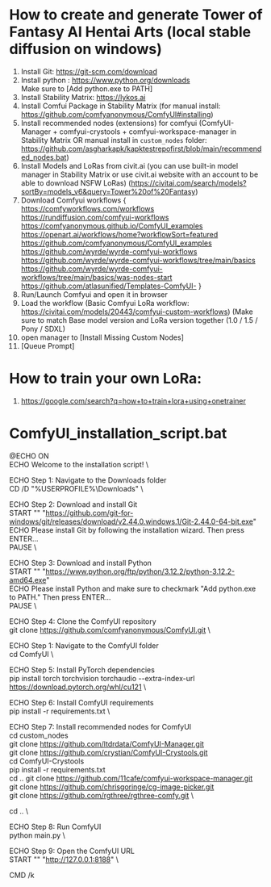 # How to create and generate Tower of Fantasy AI Hentai Arts (local stable diffusion on windows)
01. Install Git: https://git-scm.com/download
02. Install python : https://www.python.org/downloads \
   Make sure to [Add python.exe to PATH]
03. Install Stability Matrix: https://lykos.ai
04. Install Comfui Package in Stability Matrix (for manual install: https://github.com/comfyanonymous/ComfyUI#installing)
05. Install recommended nodes (extensions) for comfyui (ComfyUI-Manager + comfyui-crystools + comfyui-workspace-manager in Stability Matrix OR manual install in ```custom_nodes``` folder: https://github.com/asgharkapk/kapktestrepofirst/blob/main/recommended_nodes.bat)
06. Install Models and LoRas from civit.ai (you can use built-in model manager in Stability Matrix or use civit.ai website with an account to be able to download NSFW LoRas) (https://civitai.com/search/models?sortBy=models_v6&query=Tower%20of%20Fantasy)
07. Download Comfyui workflows { \
   https://comfyworkflows.com/workflows \
   https://rundiffusion.com/comfyui-workflows \
   https://comfyanonymous.github.io/ComfyUI_examples \
   https://openart.ai/workflows/home?workflowSort=featured \
   https://github.com/comfyanonymous/ComfyUI_examples \
   https://github.com/wyrde/wyrde-comfyui-workflows \
   https://github.com/wyrde/wyrde-comfyui-workflows/tree/main/basics \
   https://github.com/wyrde/wyrde-comfyui-workflows/tree/main/basics/was-nodes-start \
   https://github.com/atlasunified/Templates-ComfyUI- }
08. Run/Launch Comfyui and open it in browser
09. Load the workflow (Basic Comfyui LoRa workflow: https://civitai.com/models/20443/comfyui-custom-workflows)
    (Make sure to match Base model version and LoRa version together (1.0 / 1.5 / Pony / SDXL)
11. open manager to [Install Missing Custom Nodes]
12. [Queue Prompt]
#
# How to train your own LoRa:
1. https://google.com/search?q=how+to+train+lora+using+onetrainer
#
# ComfyUI_installation_script.bat
@ECHO ON \
ECHO Welcome to the installation script! \

ECHO Step 1: Navigate to the Downloads folder \
CD /D "%USERPROFILE%\Downloads" \

ECHO Step 2: Download and install Git \
START "" "https://github.com/git-for-windows/git/releases/download/v2.44.0.windows.1/Git-2.44.0-64-bit.exe" \
ECHO Please install Git by following the installation wizard. Then press ENTER... \
PAUSE \

ECHO Step 3: Download and install Python \
START "" "https://www.python.org/ftp/python/3.12.2/python-3.12.2-amd64.exe" \
ECHO Please install Python and make sure to checkmark "Add python.exe to PATH." Then press ENTER... \
PAUSE \

ECHO Step 4: Clone the ComfyUI repository \
git clone https://github.com/comfyanonymous/ComfyUI.git \

ECHO Step 1: Navigate to the ComfyUI folder \
cd ComfyUI \

ECHO Step 5: Install PyTorch dependencies \
pip install torch torchvision torchaudio --extra-index-url https://download.pytorch.org/whl/cu121 \

ECHO Step 6: Install ComfyUI requirements \
pip install -r requirements.txt \

ECHO Step 7: Install recommended nodes for ComfyUI \
cd custom_nodes \
git clone https://github.com/ltdrdata/ComfyUI-Manager.git \
git clone https://github.com/crystian/ComfyUI-Crystools.git \
cd ComfyUI-Crystools \
pip install -r requirements.txt \
cd ..
git clone https://github.com/11cafe/comfyui-workspace-manager.git \
git clone https://github.com/chrisgoringe/cg-image-picker.git \
git clone https://github.com/rgthree/rgthree-comfy.git \

cd .. \

ECHO Step 8: Run ComfyUI \
python main.py \

ECHO Step 9: Open the ComfyUI URL \
START "" "http://127.0.0.1:8188" \

CMD /k
#
